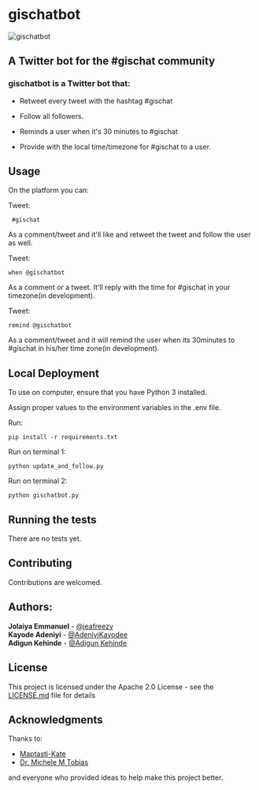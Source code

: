 # gischatbot

![gischatbot](gischatimage.jpg)

## A Twitter bot for the #gischat community

### gischatbot is a Twitter bot that:

* Retweet every tweet with the hashtag #gischat

* Follow all followers.

* Reminds a user when it's 30 minutes to #gischat

* Provide with the local time/timezone for #gischat to a user. 

## Usage

On the platform you can:

Tweet:

```
 #gischat
```

As a comment/tweet and it'll like and retweet the tweet and follow the user as well. 

Tweet:

```
when @gischatbot
```
As a comment or a tweet. It'll reply with the time for #gischat in your timezone(in development).

Tweet:

```
remind @gischatbot
```
As a comment/tweet and it will remind the user when its 30minutes to #gischat in his/her time zone(in development).


## Local Deployment

To use on computer, ensure that you have Python 3 installed.

Assign proper values to the environment variables in the .env file.

Run:

```
pip install -r requirements.txt
```

Run on terminal 1: 

```
python update_and_follow.py
```

Run on terminal 2:

```
python gischatbot.py
```

## Running the tests

There are no tests yet.

## Contributing

Contributions are welcomed.


## Authors:

**Jolaiya Emmanuel** - [@jeafreezy](https://twitter.com/jeafreezy) <br>
**Kayode Adeniyi** - [@AdeniyiKayodee](https://twitter.com/AdeniyiKayodee) <br>
**Adigun Kehinde** - [@Adigun Kehinde](https://twitter.com/adiguntoba)

## License

This project is licensed under the Apache 2.0 License - see the [LICENSE.md](LICENSE.md) file for details

## Acknowledgments

Thanks to:
* [Maptasti-Kate](https://twitter.com/pokateo_)
* [Dr. Michele M Tobias](https://twitter/MicheleTobias)

and everyone who provided ideas to help make this project better.


